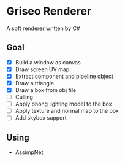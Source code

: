 # Griseo Renderer
 A soft renderer written by C#

## Goal
- [x] Build a window as canvas
- [x] Draw screen UV map
- [x] Extract component and pipeline object
- [x] Draw a triangle
- [x] Draw a box from obj file
- [ ] Culling
- [ ] Apply phong lighting model to the box
- [ ] Apply texture and normal map to the box
- [ ] Add skybox support

## Using
- AssimpNet

